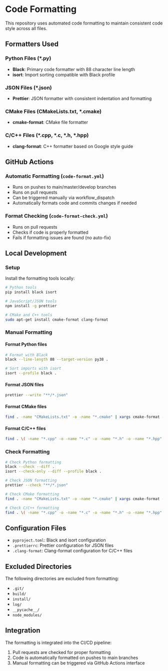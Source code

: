 # Code Formatting

This repository uses automated code formatting to maintain consistent code style across all files.

## Formatters Used

### Python Files (*.py)
- **Black**: Primary code formatter with 88 character line length
- **isort**: Import sorting compatible with Black profile

### JSON Files (*.json)
- **Prettier**: JSON formatter with consistent indentation and formatting

### CMake Files (CMakeLists.txt, *.cmake)
- **cmake-format**: CMake file formatter

### C/C++ Files (*.cpp, *.c, *.h, *.hpp)
- **clang-format**: C++ formatter based on Google style guide

## GitHub Actions

### Automatic Formatting (`code-format.yml`)
- Runs on pushes to main/master/develop branches
- Runs on pull requests
- Can be triggered manually via workflow_dispatch
- Automatically formats code and commits changes if needed

### Format Checking (`code-format-check.yml`)
- Runs on pull requests
- Checks if code is properly formatted
- Fails if formatting issues are found (no auto-fix)

## Local Development

### Setup
Install the formatting tools locally:

```bash
# Python tools
pip install black isort

# JavaScript/JSON tools
npm install -g prettier

# CMake and C++ tools
sudo apt-get install cmake-format clang-format
```

### Manual Formatting

#### Format Python files
```bash
# Format with Black
black --line-length 88 --target-version py38 .

# Sort imports with isort
isort --profile black .
```

#### Format JSON files
```bash
prettier --write "**/*.json"
```

#### Format CMake files
```bash
find . -name "CMakeLists.txt" -o -name "*.cmake" | xargs cmake-format -i
```

#### Format C/C++ files
```bash
find . \( -name "*.cpp" -o -name "*.c" -o -name "*.h" -o -name "*.hpp" \) | xargs clang-format -i
```

### Check Formatting
```bash
# Check Python formatting
black --check --diff .
isort --check-only --diff --profile black .

# Check JSON formatting
prettier --check "**/*.json"

# Check CMake formatting
find . -name "CMakeLists.txt" -o -name "*.cmake" | xargs cmake-format --check

# Check C/C++ formatting
find . \( -name "*.cpp" -o -name "*.c" -o -name "*.h" -o -name "*.hpp" \) -exec clang-format --dry-run --Werror {} \;
```

## Configuration Files

- `pyproject.toml`: Black and isort configuration
- `.prettierrc`: Prettier configuration for JSON files
- `.clang-format`: Clang-format configuration for C/C++ files

## Excluded Directories

The following directories are excluded from formatting:
- `.git/`
- `build/`
- `install/`
- `log/`
- `__pycache__/`
- `node_modules/`

## Integration

The formatting is integrated into the CI/CD pipeline:
1. Pull requests are checked for proper formatting
2. Code is automatically formatted on pushes to main branches
3. Manual formatting can be triggered via GitHub Actions interface